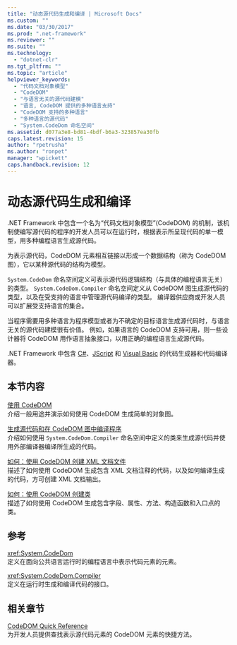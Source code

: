 ```yaml
---
title: "动态源代码生成和编译 | Microsoft Docs"
ms.custom: ""
ms.date: "03/30/2017"
ms.prod: ".net-framework"
ms.reviewer: ""
ms.suite: ""
ms.technology: 
  - "dotnet-clr"
ms.tgt_pltfrm: ""
ms.topic: "article"
helpviewer_keywords: 
  - "代码文档对象模型"
  - "CodeDOM"
  - "与语言无关的源代码建模"
  - "语言, CodeDOM 提供的多种语言支持"
  - "CodeDOM 支持的多种语言"
  - "多种语言的源代码"
  - "System.CodeDom 命名空间"
ms.assetid: d077a3e8-bd81-4bdf-b6a3-323857ea30fb
caps.latest.revision: 15
author: "rpetrusha"
ms.author: "ronpet"
manager: "wpickett"
caps.handback.revision: 12
---
```

# 动态源代码生成和编译
.NET Framework 中包含一个名为“代码文档对象模型”\(CodeDOM\) 的机制，该机制使编写源代码的程序的开发人员可以在运行时，根据表示所呈现代码的单一模型，用多种编程语言生成源代码。  
  
 为表示源代码，CodeDOM 元素相互链接以形成一个数据结构（称为 CodeDOM 图），它以某种源代码的结构为模型。  
  
 `System.CodeDom` 命名空间定义可表示源代码逻辑结构（与具体的编程语言无关）的类型。  `System.CodeDom.Compiler` 命名空间定义从 CodeDOM 图生成源代码的类型，以及在受支持的语言中管理源代码编译的类型。  编译器供应商或开发人员可以扩展受支持语言的集合。  
  
 当程序需要用多种语言为程序模型或者为不确定的目标语言生成源代码时，与语言无关的源代码建模很有价值。  例如，如果语言的 CodeDOM 支持可用，则一些设计器将 CodeDOM 用作语言抽象接口，以用正确的编程语言生成源代码。  
  
 .NET Framework 中包含 [C\#](frlrfMicrosoftCSharpCSharpCodeProviderClassTopic)、[JScript](frlrfMicrosoftJScriptJScriptCodeProviderClassTopic) 和 [Visual Basic](frlrfMicrosoftVisualBasicVBCodeProviderClassTopic) 的代码生成器和代码编译器。  
  
## 本节内容  
 [使用 CodeDOM](../../../docs/framework/reflection-and-codedom/using-the-codedom.md)  
 介绍一般用途并演示如何使用 CodeDOM 生成简单的对象图。  
  
 [生成源代码和在 CodeDOM 图中编译程序](../../../docs/framework/reflection-and-codedom/generating-and-compiling-source-code-from-a-codedom-graph.md)  
 介绍如何使用 `System.CodeDom.Compiler` 命名空间中定义的类来生成源代码并使用外部编译器编译所生成的代码。  
  
 [如何：使用 CodeDOM 创建 XML 文档文件](../../../docs/framework/reflection-and-codedom/how-to-create-an-xml-documentation-file-using-codedom.md)  
 描述了如何使用 CodeDOM 生成包含 XML 文档注释的代码，以及如何编译生成的代码，方可创建 XML 文档输出。  
  
 [如何：使用 CodeDOM 创建类](../../../docs/framework/reflection-and-codedom/how-to-create-a-class-using-codedom.md)  
 描述了如何使用 CodeDOM 生成包含字段、属性、方法、构造函数和入口点的类。  
  
## 参考  
 <xref:System.CodeDom>  
 定义在面向公共语言运行时的编程语言中表示代码元素的元素。  
  
 <xref:System.CodeDom.Compiler>  
 定义在运行时生成和编译代码的接口。  
  
## 相关章节  
 [CodeDOM Quick Reference](http://msdn.microsoft.com/zh-cn/c77b8bfd-0a32-4e36-b59a-4f687f32c524)  
 为开发人员提供查找表示源代码元素的 CodeDOM 元素的快捷方法。
